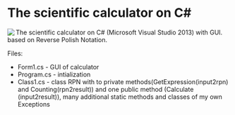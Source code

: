 # The scientific calculator on C#

<a href="https://pic.co.ua/image/ufP"><img  align="left" src="https://pic.co.ua/images/2015/10/22/753a2b52426e795ed3ed0ece752e7177.md.jpg" border="0"  ></a> 
<p>The scientific calculator on C# (Microsoft Visual Studio 2013) with GUI. based on Reverse Polish Notation.</p>
Files:<br>
<ul>
 <li>Form1.cs - GUI of calculator</li>
 <li>Program.cs - intialization</li>
 <li>Class1.cs - class RPN with to private methods(GetExpression(input2rpn) and Counting(rpn2result)) and one public method (Calculate (input2result)), many additional static methods and classes of my own Exceptions</li>
</ul>
